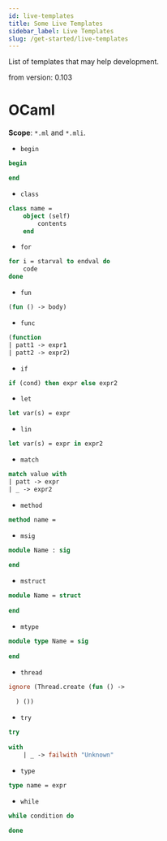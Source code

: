 ```yaml
---
id: live-templates
title: Some Live Templates
sidebar_label: Live Templates
slug: /get-started/live-templates
---
```


List of templates that may help development.

from version: 0.103

# OCaml

**Scope**: `*.ml` and `*.mli`.

- `begin`

```ocaml
begin

end
```

- `class`

```ocaml
class name =
	object (self)
		contents
	end
```

- `for`

```ocaml
for i = starval to endval do
	code
done
```

- `fun`

```ocaml
(fun () -> body)
```

- `func`

```ocaml
(function
| patt1 -> expr1
| patt2 -> expr2)
```

- `if`

```ocaml
if (cond) then expr else expr2
```

- `let`

```ocaml
let var(s) = expr
```

- `lin`

```ocaml
let var(s) = expr in expr2
```

- `match`

```ocaml
match value with
| patt -> expr
| _ -> expr2
```

- `method`

```ocaml
method name = 
```

- `msig`

```ocaml
module Name : sig
	
end
```

- `mstruct`

```ocaml
module Name = struct
	
end
```

- `mtype`

```ocaml
module type Name = sig
	
end
```

- `thread`

```ocaml
ignore (Thread.create (fun () -> 
    
  ) ())
```

- `try`

```ocaml
try
	
with
    | _ -> failwith "Unknown"
```

- `type`

```ocaml
type name = expr
```

- `while`

```ocaml
while condition do
	
done
```
